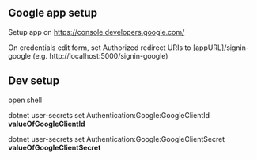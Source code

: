 ## Google app setup
Setup app on https://console.developers.google.com/

On credentials edit form, set Authorized redirect URIs to [appURL]/signin-google (e.g. http://localhost:5000/signin-google)


## Dev setup
open shell

dotnet user-secrets set Authentication:Google:GoogleClientId **valueOfGoogleClientId**

dotnet user-secrets set Authentication:Google:GoogleClientSecret **valueOfGoogleClientSecret**

